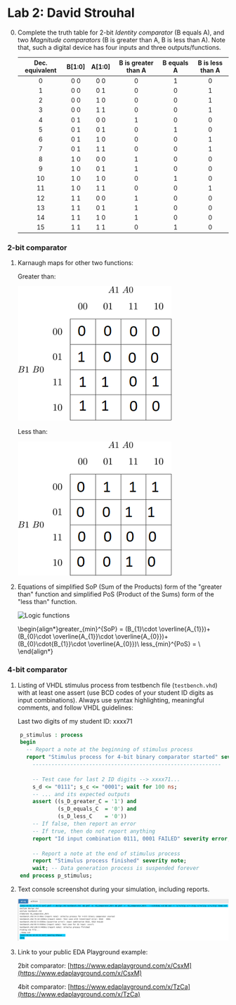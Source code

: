 # Lab 2: David Strouhal

0. Complete the truth table for 2-bit *Identity comparator* (B equals A), and two *Magnitude comparators* (B is greater than A, B is less than A). Note that, such a digital device has four inputs and three outputs/functions.

   | **Dec. equivalent** | **B[1:0]** | **A[1:0]** | **B is greater than A** | **B equals A** | **B is less than A** |
   | :-: | :-: | :-: | :-: | :-: | :-: |
   |  0 | 0 0 | 0 0 | 0 | 1 | 0 |
   |  1 | 0 0 | 0 1 | 0 | 0 | 1 |
   |  2 | 0 0 | 1 0 | 0 | 0 | 1 |
   |  3 | 0 0 | 1 1 | 0 | 0 | 1 |
   |  4 | 0 1 | 0 0 | 1 | 0 | 0 |
   |  5 | 0 1 | 0 1 | 0 | 1 | 0 |
   |  6 | 0 1 | 1 0 | 0 | 0 | 1 |
   |  7 | 0 1 | 1 1 | 0 | 0 | 1 |
   |  8 | 1 0 | 0 0 | 1 | 0 | 0 |
   |  9 | 1 0 | 0 1 | 1 | 0 | 0 |
   | 10 | 1 0 | 1 0 | 0 | 1 | 0 |
   | 11 | 1 0 | 1 1 | 0 | 0 | 1 |
   | 12 | 1 1 | 0 0 | 1 | 0 | 0 |
   | 13 | 1 1 | 0 1 | 1 | 0 | 0 |
   | 14 | 1 1 | 1 0 | 1 | 0 | 0 |
   | 15 | 1 1 | 1 1 | 0 | 1 | 0 |

<a name="part0"></a>

### 2-bit comparator

1. Karnaugh maps for other two functions:

   Greater than:

   ![K-maps](images/kmap_greater.png)

   Less than:

   ![K-maps](images/kmap_less.png)

2. Equations of simplified SoP (Sum of the Products) form of the "greater than" function and simplified PoS (Product of the Sums) form of the "less than" function.

   ![Logic functions](images/comparator_min.png)

   \begin{align*}greater_{min}^{SoP} = (B_{1}\cdot \overline{A_{1}})+(B_{0}\cdot \overline{A_{1}}\cdot \overline{A_{0}})+(B_{0}\cdot{B_{1}}\cdot \overline{A_{0}})\\
less_{min}^{PoS} =  \\
\end{align*} 

### 4-bit comparator

1. Listing of VHDL stimulus process from testbench file (`testbench.vhd`) with at least one assert (use BCD codes of your student ID digits as input combinations). Always use syntax highlighting, meaningful comments, and follow VHDL guidelines:

   Last two digits of my student ID: xxxx71

```vhdl
    p_stimulus : process
    begin
      -- Report a note at the beginning of stimulus process
      report "Stimulus process for 4-bit binary comparator started" severity note;
		------------------------------------------------------------

        -- Test case for last 2 ID digits --> xxxx71...
        s_d <= "0111"; s_c <= "0001"; wait for 100 ns;
        -- ... and its expected outputs
        assert ((s_D_greater_C = '1') and
                (s_D_equals_C  = '0') and
                (s_D_less_C    = '0'))
        -- If false, then report an error
        -- If true, then do not report anything
        report "Id input combination 0111, 0001 FAILED" severity error; 

        -- Report a note at the end of stimulus process
        report "Stimulus process finished" severity note;
        wait; -- Data generation process is suspended forever
    end process p_stimulus;
```

2. Text console screenshot during your simulation, including reports.

   ![Test console screenshot](images/test_console.png)

3. Link to your public EDA Playground example:

   2bit comparator: [https://www.edaplayground.com/x/CsxM](https://www.edaplayground.com/x/CsxM)

   4bit comparator: [https://www.edaplayground.com/x/TzCa](https://www.edaplayground.com/x/TzCa)

   